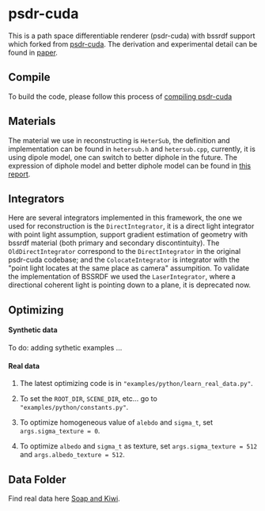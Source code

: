 # psdr-cuda
This is a path space differentiable renderer (psdr-cuda) with bssrdf support which forked from [psdr-cuda](https://psdr-cuda.readthedocs.io/en/latest/). The derivation and experimental detail can be found in [paper](https://www.cs.cornell.edu/~xideng/pub/deng22dsss.pdf).


## Compile
To build the code, please follow this process of [compiling psdr-cuda](https://psdr-cuda.readthedocs.io/en/latest/core_compile.html)

## Materials
The material we use in reconstructing is `HeterSub`, the definition and implementation can be found in `hetersub.h` and `hetersub.cpp`, currently, it is using dipole model, one can switch to better diphole in the future. The expression of diphole model and better diphole model can be found in [this report](http://www.eugenedeon.com/wp-content/uploads/2014/04/betterdipole.pdf).

## Integrators

Here are several integrators implemented in this framework, the one we used for reconstruction is the `DirectIntegrator`, it is a direct light integrator with point light assumption, support gradient estimation of geometry with bssrdf material (both primary and secondary discontintuity). The `OldDirectIntegrator` correspond to the `DirectIntegrator` in the original psdr-cuda codebase; and the `ColocateIntegrator` is integrator with the "point light locates at the same place as camera" assumpition. To validate the implementation of BSSRDF we used the `LaserIntegrator`, where a directional coherent light is pointing down to a plane, it is deprecated now.


## Optimizing
#### Synthetic data 
To do: adding sythetic examples ... 

#### Real data 
1. The latest optimizing code is in `"examples/python/learn_real_data.py"`.

2. To set the `ROOT_DIR`, `SCENE_DIR`, etc... go to `"examples/python/constants.py"`.

3. To optimize homogeneous value of `alebdo` and `sigma_t`, set `args.sigma_texture = 0`.

4. To optimize `albedo` and `sigma_t` as texture, set `args.sigma_texture = 512` and `args.albedo_texture = 512`.


## Data Folder
Find real data here [Soap and Kiwi](https://drive.google.com/drive/folders/1JrTtno7c-FnYuNJ044FKbjlZYujJiczN?usp=sharing).




